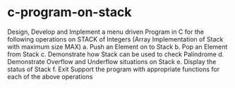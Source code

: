 # c-program-on-stack
Design, Develop and Implement a menu driven Program in C for the following operations on STACK of Integers (Array Implementation of Stack with maximum size MAX) a. Push an Element on to Stack b. Pop an Element from Stack c. Demonstrate how Stack can be used to check Palindrome d. Demonstrate Overflow and Underflow situations on Stack e. Display the status of Stack f. Exit Support the program with appropriate functions for each of the above operations
